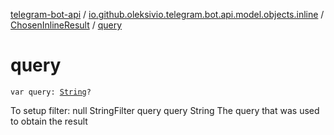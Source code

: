 [telegram-bot-api](../../index.md) / [io.github.oleksivio.telegram.bot.api.model.objects.inline](../index.md) / [ChosenInlineResult](index.md) / [query](./query.md)

# query

`var query: `[`String`](https://kotlinlang.org/api/latest/jvm/stdlib/kotlin/-string/index.html)`?`

To setup filter:
null
StringFilter query query String The query that was used to obtain the result

